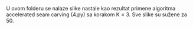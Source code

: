 U ovom folderu se nalaze slike nastale kao rezultat primene algoritma accelerated seam carving (4.py) sa korakom K = 3. Sve slike su sužene za 50.
